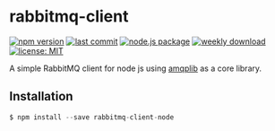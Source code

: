 # rabbitmq-client
[![npm version](https://badgen.net/npm/v/rabbitmq-client-node)](https://www.npmjs.com/package/rabbitmq-client-node)
[![last commit](https://badgen.net/github/last-commit/jpooban/rabbitmq-client-node)](https://github.com/JPooban/rabbitmq-client-node)
[![node.js package](https://github.com/JPooban/rabbitmq-client-node/workflows/Node.js%20Package/badge.svg)](https://www.npmjs.com/package/rabbitmq-client-node)
[![weekly download](https://badgen.net/npm/dm/rabbitmq-client-node)](https://www.npmjs.com/package/rabbitmq-client-node)
[![license: MIT](https://badgen.net/github/license/jpooban/rabbitmq-client-node)](https://github.com/JPooban/rabbitmq-client-node/blob/master/LICENSE)


A simple RabbitMQ client for node js using [amqplib](https://www.npmjs.com/package/amqplib) as a core library.

## Installation
```js
$ npm install --save rabbitmq-client-node
```
